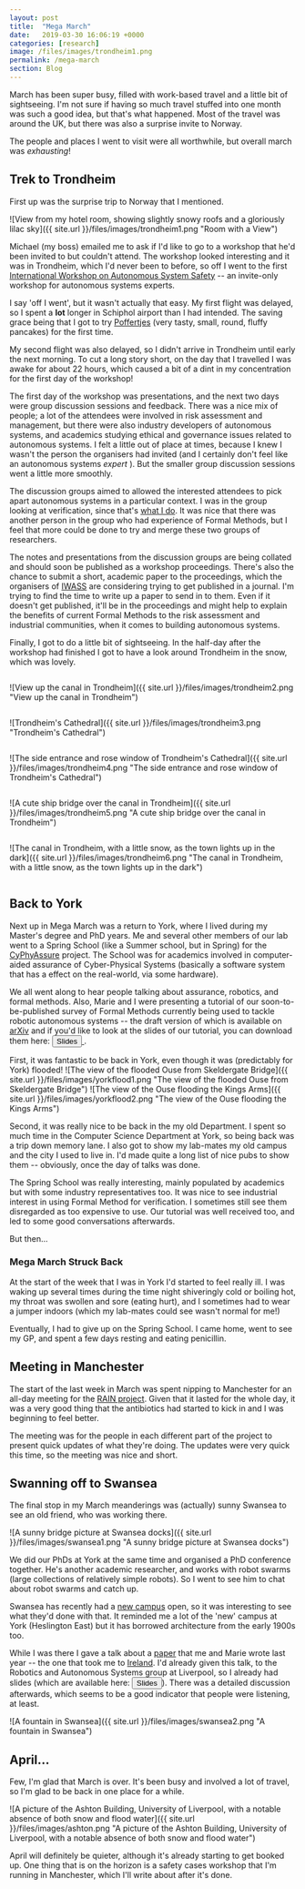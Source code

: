 ```yaml
---
layout: post
title:  "Mega March"
date:   2019-03-30 16:06:19 +0000
categories: [research]
image: /files/images/trondheim1.png
permalink: /mega-march
section: Blog
---
```


March has been super busy, filled with work-based travel and a little bit of sightseeing. I'm not sure if having so much travel stuffed into one month was such a good idea, but that's what happened. Most of the travel was around the UK, but there was also a surprise invite to Norway.

The people and places I went to visit were all worthwhile, but overall march was _exhausting_!

## Trek to Trondheim

First up was the surprise trip to Norway that I mentioned.

![View from my hotel room, showing slightly snowy roofs and a gloriously lilac sky]({{ site.url }}/files/images/trondheim1.png "Room with a View")

Michael (my boss) emailed me to ask if I'd like to go to a workshop that he'd been invited to but couldn't attend. The workshop looked interesting and it was in Trondheim, which I'd never been to before, so off I went to the first [International Workshop on Autonomous System Safety](https://www.ntnu.edu/imt/iwass) -- an invite-only workshop for autonomous systems experts.

I say 'off I went', but it wasn't actually that easy. My first flight was delayed, so I spent a **lot** longer in Schiphol airport than I had intended. The saving grace being that I got to try [Poffertjes](https://en.wikipedia.org/wiki/Poffertjes) (very tasty, small, round, fluffy pancakes) for the first time.

My second flight was also delayed, so I didn't arrive in Trondheim until early the next morning. To cut a long story short, on the day that I travelled I was awake for about 22 hours, which caused a bit of a dint in my concentration for the first day of the workshop!

The first day of the workshop was presentations, and the next two days were group discussion sessions and feedback. There was a nice mix of people; a lot of the attendees were involved in risk assessment and management, but there were also industry developers of autonomous systems, and academics studying ethical and governance issues related to autonomous systems. I felt a little out of place at times, because I knew I wasn't the person the organisers had invited (and I certainly don't feel like an autonomous systems _expert_ ). But the smaller group discussion sessions went a little more smoothly.

The discussion groups aimed to allowed the interested attendees to pick apart autonomous systems in a particular context. I was in the group looking at verification, since that's [what I do](/myJob). It was nice that there was another person in the group who had experience of Formal Methods, but I feel that more could be done to try and merge these two groups of researchers.  

The notes and presentations from the discussion groups are being collated and should soon be published as a workshop proceedings. There's also the chance to submit a short, academic paper to the proceedings, which the organisers of [IWASS](https://www.ntnu.edu/imt/iwass) are considering trying to get published in a journal. I'm trying to find the time to write up a paper to send in to them. Even if it doesn't get published, it'll be in the proceedings and might help to explain the benefits of current Formal Methods to the risk assessment and industrial communities, when it comes to building autonomous systems.

Finally, I got to do a little bit of sightseeing. In the half-day after the workshop had finished I got to have a look around Trondheim in the snow, which was lovely.

<div style="display:flex; flex-direction:row; flex-wrap:wrap; justify-content:center" markdown="1">

![View up the canal in Trondheim]({{ site.url }}/files/images/trondheim2.png "View up the canal in Trondheim")

![Trondheim's Cathedral]({{ site.url }}/files/images/trondheim3.png "Trondheim's Cathedral")

![The side entrance and rose window of Trondheim's Cathedral]({{ site.url }}/files/images/trondheim4.png "The side entrance and rose window of Trondheim's Cathedral")

![A cute ship bridge over the canal in Trondheim]({{ site.url }}/files/images/trondheim5.png "A cute ship bridge over the canal in Trondheim")

![The canal in Trondheim, with a little snow, as the town lights up in the dark]({{ site.url }}/files/images/trondheim6.png "The canal in Trondheim, with a little snow, as the town lights up in the dark")

</div>

## Back to York

Next up in Mega March was a return to York, where I lived during my Master's degree and PhD years. Me and several other members of our lab went to a Spring School (like a Summer school, but in Spring) for the [CyPhyAssure](https://www.cs.york.ac.uk/circus/CyPhyAssure/school/) project. The School was for academics involved in computer-aided assurance of Cyber-Physical Systems (basically a software system that has a effect on the real-world, via some hardware).

We all went along to hear people talking about assurance, robotics, and formal methods. Also, Marie and I were presenting a tutorial of our soon-to-be-published survey of Formal Methods currently being used to tackle robotic autonomous systems -- the draft version of which is available on [arXiv](https://arxiv.org/abs/1807.00048) and if you'd like to look at the slides of our tutorial, you can download them here: <a href="/files/presentations/cyphyassureTutorialSlides.pdf" download > <button type="button" > Slides </button> </a>.

First, it was fantastic to be back in York, even though it was (predictably for York) flooded!
![The view of the flooded Ouse from Skeldergate Bridge]({{ site.url }}/files/images/yorkflood1.png "The view of the flooded Ouse from Skeldergate Bridge")
![The view of the Ouse flooding the Kings Arms]({{ site.url }}/files/images/yorkflood2.png "The view of the Ouse flooding the Kings Arms")

Second, it was really nice to be back in the my old Department. I spent so much time in the Computer Science Department at York, so being back was a trip down memory lane. I also got to show my lab-mates my old campus and the city I used to live in. I'd made quite a long list of nice pubs to show them -- obviously, once the day of talks was done.

The Spring School was really interesting, mainly populated by academics but with some industry representatives too. It was nice to see industrial interest in using Formal Method for verification. I sometimes still see them disregarded as too expensive to use. Our tutorial was well received too, and led to some good conversations afterwards.

But then...

### Mega March Struck Back

At the start of the week that I was in York I'd started to feel really ill. I was waking up several times during the time night shiveringly cold or boiling hot, my throat was swollen and sore (eating hurt), and I sometimes had to wear a jumper indoors (which my lab-mates could see wasn't normal for me!)

Eventually, I had to give up on the Spring School. I came home, went to see my GP, and spent a few days resting and eating penicillin.

## Meeting in Manchester

The start of the last week in March was spent nipping to Manchester for an all-day meeting for the [RAIN project](/hubs). Given that it lasted for the whole day, it was a very good thing that the antibiotics had started to kick in and I was beginning to feel better.

The meeting was for the people in each different part of the project to present quick updates of what they're doing. The updates were very quick this time, so the meeting was nice and short.

## Swanning off to Swansea

The final stop in my March meanderings was (actually) sunny Swansea to see an old friend, who was working there.

![A sunny bridge picture at Swansea docks]({{ site.url }}/files/images/swansea1.png "A sunny bridge picture at Swansea docks")

We did our PhDs at York at the same time and organised a PhD conference together. He's another academic researcher, and works with robot swarms (large collections of relatively simple robots). So I went to see him to chat about robot swarms and catch up.

Swansea has recently had a [new campus](https://www.swansea.ac.uk/campus-development/) open, so it was interesting to see what they'd done with that. It reminded me a lot of the 'new' campus at York (Heslington East) but it has borrowed architecture from the early 1900s too.

While I was there I gave a talk about a [paper](https://link.springer.com/chapter/10.1007%2F978-3-319-98938-9_10) that me and Marie wrote last year -- the one that took me to [Ireland](/ifm2018). I'd already given this talk, to the Robotics and Autonomous Systems group at Liverpool, so I already had slides (which are available here: <a href="/files/presentations/RAS-iFM.pdf" download ><button type="button" > Slides </button></a>). There was a detailed discussion afterwards, which seems to be a good indicator that people were listening, at least.

![A fountain in Swansea]({{ site.url }}/files/images/swansea2.png "A fountain in Swansea")

## April...

Few, I'm glad that March is over. It's been busy and involved a lot of travel, so I'm glad to be back in one place for a while.

![A picture of the Ashton Building, University of Liverpool, with a notable absence of both snow and flood water]({{ site.url }}/files/images/ashton.png "A picture of the Ashton Building, University of Liverpool, with a notable absence of both snow and flood water")

April will definitely be quieter, although it's already starting to get booked up. One thing that is on the horizon is a safety cases workshop that I'm running in Manchester, which I'll write about after it's done.
